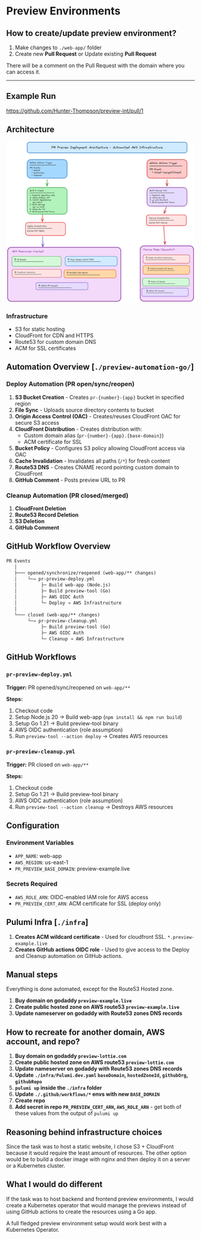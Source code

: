 # Preview Environments

## How to create/update preview environment?
1. Make changes to `./web-app/` folder
2. Create new **Pull Request** or Update existing **Pull Request**

There will be a comment on the Pull Request with the domain where you can access it.

---

## Example Run 

https://github.com/Hunter-Thompson/preview-int/pull/1

## Architecture

![Architecture Diagram](preview.png)

### Infrastructure
- S3 for static hosting
- CloudFront for CDN and HTTPS
- Route53 for custom domain DNS
- ACM for SSL certificates 

## Automation Overview [`./preview-automation-go/`]

### Deploy Automation (PR open/sync/reopen)

1. **S3 Bucket Creation** - Creates `pr-{number}-{app}` bucket in specified region
2. **File Sync** - Uploads source directory contents to bucket
3. **Origin Access Control (OAC)** - Creates/reuses CloudFront OAC for secure S3 access
4. **CloudFront Distribution** - Creates distribution with:
   - Custom domain alias (`pr-{number}-{app}.{base-domain}`)
   - ACM certificate for SSL
5. **Bucket Policy** - Configures S3 policy allowing CloudFront access via OAC
6. **Cache Invalidation** - Invalidates all paths (`/*`) for fresh content
7. **Route53 DNS** - Creates CNAME record pointing custom domain to CloudFront
8. **GitHub Comment** - Posts preview URL to PR 

### Cleanup Automation (PR closed/merged) 

1. **CloudFront Deletion** 
2. **Route53 Record Deletion** 
3. **S3 Deletion** 
4. **GitHub Comment** 

## GitHub Workflow Overview 

```
PR Events
   │
   ├─── opened/synchronize/reopened (web-app/** changes)
   │    └─→ pr-preview-deploy.yml
   │         ├─ Build web-app (Node.js)
   │         ├─ Build preview-tool (Go)
   │         ├─ AWS OIDC Auth
   │         └─ Deploy → AWS Infrastructure
   │
   └─── closed (web-app/** changes)
        └─→ pr-preview-cleanup.yml
             ├─ Build preview-tool (Go)
             ├─ AWS OIDC Auth
             └─ Cleanup → AWS Infrastructure
```

## GitHub Workflows

### `pr-preview-deploy.yml`
**Trigger:** PR opened/sync/reopened on `web-app/**`

**Steps:**
1. Checkout code
2. Setup Node.js 20 → Build web-app (`npm install && npm run build`)
3. Setup Go 1.21 → Build preview-tool binary
4. AWS OIDC authentication (role assumption)
5. Run `preview-tool --action deploy` → Creates AWS resources

### `pr-preview-cleanup.yml`
**Trigger:** PR closed on `web-app/**`

**Steps:**
1. Checkout code
2. Setup Go 1.21 → Build preview-tool binary
3. AWS OIDC authentication (role assumption)
4. Run `preview-tool --action cleanup` → Destroys AWS resources

## Configuration

### Environment Variables
- `APP_NAME`: web-app
- `AWS_REGION`: us-east-1
- `PR_PREVIEW_BASE_DOMAIN`: preview-example.live

### Secrets Required
- `AWS_ROLE_ARN`: OIDC-enabled IAM role for AWS access
- `PR_PREVIEW_CERT_ARN`: ACM certificate for SSL (deploy only)

## Pulumi Infra [`./infra`]

1. **Creates ACM wildcard certificate** - Used for cloudfront SSL. `*.preview-example.live`
2. **Creates GitHub actions OIDC role** - Used to give access to the Deploy and Cleanup automation on GitHub actions.

## Manual steps 

Everything is done automated, except for the Route53 Hosted zone.

1. **Buy domain on godaddy `preview-example.live`**
2. **Create public hosted zone on AWS route53 `preview-example.live`**
3. **Update nameserver on godaddy with Route53 zones DNS records**

## How to recreate for another domain, AWS account, and repo?

1. **Buy domain on godaddy `preview-lottie.com`**
2. **Create public hosted zone on AWS route53 `preview-lottie.com`**
3. **Update nameserver on godaddy with Route53 zones DNS records**
4. **Update `./infra/Pulumi.dev.yaml` `baseDomain`, `hostedZoneId`, `githubOrg`, `githubRepo`**
5. **`pulumi up` inside the `./infra` folder**
6. **Update `./.github/workflows/*` envs with new `BASE_DOMAIN`**
7. **Create repo**
8. **Add secret in repo `PR_PREVIEW_CERT_ARN`, `AWS_ROLE_ARN`** - get both of these values from the output of `pulumi up`

## Reasoning behind infrastructure choices

Since the task was to host a static website, I chose S3 + CloudFront because it would require the least amount of resources. The other option would be to build a docker image with nginx and then deploy it on a server or a Kubernetes cluster.

## What I would do different

If the task was to host backend and frontend preview environments, I would create a Kubernetes operator that would manage the previews instead of using GitHub actions to create the resources using a Go app.

A full fledged preview environment setup would work best with a Kubernetes Operator.
